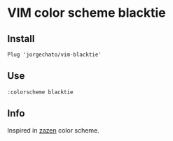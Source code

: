 # VIM color scheme blacktie

## Install

```vim
Plug 'jorgechato/vim-blacktie'
```

## Use

```vim
:colorscheme blacktie
```

## Info

Inspired in [zazen](https://github.com/zaki/zazen) color scheme.
